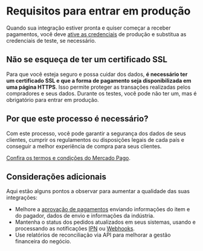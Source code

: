 # Requisitos para entrar em produção

Quando sua integração estiver pronta e quiser começar a receber pagamentos, você deve [ative as credenciais]([FAKER][CREDENTIALS][URL]) de produção e substitua as credenciais de teste, se necessário.

## Não se esqueça de ter um certificado SSL

Para que você esteja seguro e possa cuidar dos dados, **é necessário ter um certificado SSL e que a forma de pagamento seja disponibilizada em uma página HTTPS**. Isso permite proteger as transações realizadas pelos compradores e seus dados.
Durante os testes, você pode não ter um, mas é obrigatório para entrar em produção.

## Por que este processo é necessário?

Com este processo, você pode garantir a segurança dos dados de seus clientes, cumprir os regulamentos ou disposições legais de cada país e conseguir a melhor experiência de compra para seus clientes.

[Confira os termos e condições do Mercado Pago](https://www.mercadopago[FAKER][URL][DOMAIN]/developers/pt/guides/resources/legal/terms-and-conditions).

## Considerações adicionais

Aqui estão alguns pontos a observar para aumentar a qualidade das suas integrações:

+ Melhore a [aprovação de pagamentos](https://www.mercadopago[FAKER][URL][DOMAIN]/developers/es/guides/manage-account/account/payment-rejections) enviando informações do item e do pagador, dados de envio e informações da indústria.
+ Mantenha o status dos pedidos atualizados em seus sistemas, usando e processando as notificações [IPN](https://www.mercadopago[FAKER][URL][DOMAIN]/developers/es/guides/notifications/ipn) ou [Webhooks](https://www.mercadopago[FAKER][URL][DOMAIN]/developers/es/guides/notifications/webhooks).
+ Use relatórios de reconciliação via API para melhorar a gestão financeira do negócio.